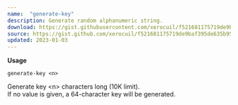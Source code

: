 ```yaml
---
name:  "generate-key"
description: Generate random alphanumeric string.
download: https://gist.githubusercontent.com/xerocuil/f521681175719de9baf395de635b95d1/raw/generate-key.sh
source: https://gist.github.com/xerocuil/f521681175719de9baf395de635b95d1
updated: 2023-01-03
---
```


**Usage**

`generate-key <n>`

Generate key \<n\> characters long (10K limit).  
If no value is given, a 64-character key will be generated.

